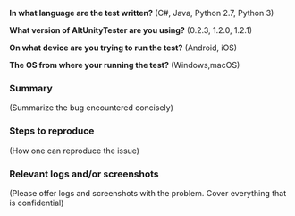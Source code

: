 **In what language are the test written?** 
(C#, Java, Python 2.7, Python 3)

**What version of AltUnityTester are you using?**
(0.2.3, 1.2.0, 1.2.1)

**On what device are you trying to run the test?**
(Android, iOS)

**The OS from where your running the test?**
(Windows,macOS)


### Summary

(Summarize the bug encountered concisely)


### Steps to reproduce

(How one can reproduce the issue)


### Relevant logs and/or screenshots

(Please offer logs and screenshots with the problem. Cover everything that is confidential)
